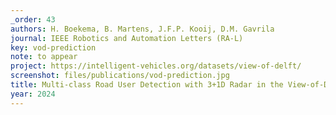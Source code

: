 ```yaml
---
_order: 43
authors: H. Boekema, B. Martens, J.F.P. Kooij, D.M. Gavrila
journal: IEEE Robotics and Automation Letters (RA-L)
key: vod-prediction
note: to appear
project: https://intelligent-vehicles.org/datasets/view-of-delft/
screenshot: files/publications/vod-prediction.jpg
title: Multi-class Road User Detection with 3+1D Radar in the View-of-Delft Dataset
year: 2024
---
```


